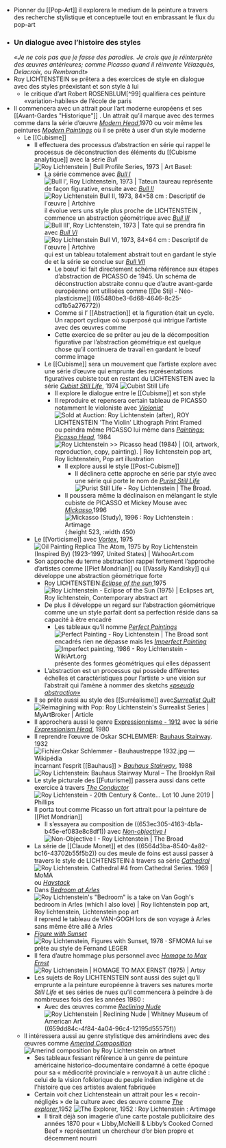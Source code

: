 - Pionner du [[Pop-Art]] il explorera le medium de la peinture a travers des recherche stylistique et conceptuelle tout en embrassant le flux du pop-art
- ### Un dialogue avec l’histoire des styles
  *«Je ne cois pas que je fasse des parodies. Je crois que je réinterprète des œuvres antérieures; comme Picasso quand il réinvente Vélazquès, Delacroix, ou Rembrandt»*
- Roy LICHTENSTEIN se prêtera a des exercices de style en dialogue avec des styles préexistant et son style à lui
	- le critique d’art Robert ROSENBLUM[^99] qualifiera ces peinture «variation-habiles» de l’école de paris
- Il commencera avec un attrait pour l’art moderne européens et ses [[Avant-Gardes "Historique"]] . Un attrait qu’il marque avec des termes comme dans la série d’œuvre [*Modern Head*](https://www.imageduplicator.com/main.php?decade=70&year=70&work_id=1201),1970 ou voir même les peintures [*Modern Paintings*](https://www.imageduplicator.com/main.php?decade=60&year=67&work_id=1548) où il se prête à user d’un style moderne
	- Le [[Cubisme]]
		- Il effectuera des processus d’abstraction en série qui rappel le processus de déconstruction des éléments du [[Cubisme analytique]] avec la série *Bull*![Roy Lichtenstein | Bull Profile Series, 1973 | Art Basel](https://encrypted-tbn0.gstatic.com/images?q=tbn:ANd9GcR-bvgBLXcwQ1rPRkLoMZ3k7p-1qcRhCE0fb_6-VjHy6w&s):
			- La série commence avec [*Bull I*](https://www.imageduplicator.com/main.php?decade=70&year=73&work_id=3616) ![Bull I', Roy Lichtenstein, 1973 | Tate](https://media.tate.org.uk/art/images/work/P/P11/P11482_10.jpg)un taureau représente de façon figurative, ensuite avec [*Bull II*](https://www.imageduplicator.com/main.php?decade=70&year=73&work_id=3617)![Roy Lichtenstein Bull II, 1973, 84×58 cm : Descriptif de l'œuvre | Artchive](https://arthive.net/res/media/img/oy800/work/ee5/424440@2x.jpg) il évolue vers uns style plus proche de LICHTENSTEIN , commence un abstraction géométrique avec [*Bull III*](https://www.imageduplicator.com/main.php?decade=70&year=73&work_id=3618)![Bull III', Roy Lichtenstein, 1973 | Tate](https://media.tate.org.uk/art/images/work/P/P11/P11484_10.jpg) qui se prendra fin avec [*Bull VI*](https://www.imageduplicator.com/main.php?decade=70&year=73&work_id=3621)![Roy Lichtenstein Bull VI, 1973, 84×64 cm : Descriptif de l'œuvre | Artchive](https://arthive.net/res/media/img/oy800/work/89d/424445@2x.jpg) qui est un tableau totalement abstrait tout en gardant le style de et la série se conclue sur [*Bull VII*](https://www.imageduplicator.com/main.php?decade=70&year=73&work_id=3622)
				- Le bœuf ici fait directement schéma référence aux étapes d’abstraction de PICASSO de 1945. Un schéma de déconstruction abstraite connu que d’autre avant-garde européenne ont utilisées comme [[De Stijl - Néo-plasticisme]] ((65480be3-6d68-4646-8c25-cd1b5a276772))
				- Comme si l’ [[Abstraction]] et la figuration était un cycle. Un rapport cyclique où superposé qui intrigue l’artiste avec des œuvres comme
				- Cette exercice de se prêter au jeu de la décomposition figurative par l’abstraction géométrique est quelque chose qu’il continuera de travail en gardant le bœuf comme image
			- Le [[Cubisme]] sera un mouvement que l’artiste explore avec une série d’œuvre qui emprunte des représentations figuratives cubiste tout en restant du LICHTENSTEIN avec la série [*Cubist Still Life*](https://www.imageduplicator.com/main.php?decade=70&year=74&work_id=600), 1974 ![Cubist Still Life](https://media.nga.gov/iiif/6283c853-4c9b-4ddd-906a-23ca117c35a3/full/!588,600/0/default.jpg)
				- Il explore le dialogue entre le [[Cubisme]] et son style
				- Il reproduire et repensera certain tableau de PICASSO notamment le violoniste avec [*Violonist*](https://www.imageduplicator.com/main.php?decade=70&year=75&work_id=648) ![Sold at Auction: Roy Lichtenstein (after), ROY LICHTENSTEIN 'The Violin'  Lithograph Print Framed](https://image.invaluable.com/housePhotos/Signari/03/670203/H21558-L206015575.jpg) ou peindra même PICASSO lui même dans [*Paintings: Picasso Head*](https://www.imageduplicator.com/main.php?decade=80&year=84&work_id=985), 1984 ![Roy Lichtenstein >> Picasso head (1984) | (Oil, artwork, reproduction,  copy, painting). | Roy lichtenstein pop art, Roy lichtenstein, Pop art  illustration](https://i.pinimg.com/736x/05/93/bb/0593bb0b49b2f1179353ca7443e8d81c.jpg)
					- Il explore aussi le style [[Post-Cubisme]]
						- Il déclinera cette approche en série par style avec une série qui porte le nom de [*Purist Still Life*](https://www.imageduplicator.com/main.php?decade=70&year=75&work_id=1299)![Purist Still Life - Roy Lichtenstein | The Broad](https://www.thebroad.org/sites/default/files/styles/webp_convert_only/public/art/lichtenstein-purist.jpg.webp?itok=2xHRP9Q7).
					- Il poussera même la déclinaison en mélangant le style cubiste de PICASSO et Mickey Mouse avec [*Mickasso*](https://www.imageduplicator.com/main.php?decade=90&year=96&work_id=43),1996 ![Mickasso (Study), 1996 : Roy Lichtenstein : Artimage](https://cdn.artimage.org.uk/production/4/1/4146-842.jpg){:height 523, :width 450}
		- Le [[Vorticisme]] avec [*Vortex*](https://www.imageduplicator.com/main.php?decade=70&year=75&work_id=647), 1975 ![Oil Painting Replica The Atom, 1975 by Roy Lichtenstein (Inspired By)  (1923-1997, United States) | WahooArt.com](https://wahooart.com/Art.nsf/O/6WHLQH/$File/Roy+Lichtenstein+-+The+Atom+(1975)+.JPG)
		- Son approche du terme abstraction rappel fortement l’approche d’artistes comme [[Piet Mondrian]]  ou [[Vassily Kandisky]] qui développe une abstraction géométrique forte
			- Roy LICHTENSTEIN:[*Eclipse of the sun*](https://www.imageduplicator.com/main.php?decade=70&year=75&work_id=623),1975 ![Roy Lichtenstein - Eclipse of the Sun (1975) | Eclipses art, Roy  lichtenstein, Contemporary abstract art](https://i.pinimg.com/originals/70/70/2b/70702bb5b590d9380d2656af44e46ca4.png)
			- De plus il développe un regard sur l’abstraction géométrique comme une un style parfait dont sa perfection réside dans sa capacité à être encadré
				- Les tableaux qu’il nomme [*Perfect Paintings*](https://www.imageduplicator.com/main.php?decade=80&year=85&work_id=978) ![Perfect Painting - Roy Lichtenstein | The Broad](https://www.thebroad.org/sites/default/files/styles/webp_convert_only/public/art/lichtenstein_perfect_ptg.jpg.webp?itok=gK7_2MIA) sont encadrés rien ne dépasse mais les [*Imperfect Painting*](https://www.imageduplicator.com/main.php?decade=80&year=86&work_id=970) ![Imperfect painting, 1986 - Roy Lichtenstein - WikiArt.org](https://uploads4.wikiart.org/images/roy-lichtenstein/imperfect-painting-1986(1).jpg) présente des formes géométriques qui elles dépassent
			- L’abstraction est un processus qui possède différentes échelles et caractéristiques pour l’artiste > une vision sur l’abstrait qui l’amène à nommer des sketchs [*«pseudo abstraction»*](https://www.imageduplicator.com/main.php?decade=90&year=94&work_id=4217)
		- Il se prête aussi au style des [[Surréalisme]] avec[*Surrealist Quilt*](https://www.imageduplicator.com/main.php?decade=70&year=78&work_id=1403) ![Reimagining with Pop: Roy Lichtenstein's Surrealist Series | MyArtBroker |  Article](https://cdn.sanity.io/images/dqllnil6/production/6a6bf8808a76923d4f6785117570fffc6f64a552-1200x673.jpg?w=1920&q=60&auto=format)
		- Il approchera aussi le genre [Expressionnisme - 1912](#__refheading___toc7325_275591901) avec la série [*Expressionism Head*](https://www.imageduplicator.com/main.php?decade=80&year=80&work_id=827), 1980
		- Il reprendre l’œuvre de Oskar SCHLEMMER: [Bauhaus Stairway](https://elephant.art/jacqueline-de-jong-how-oskar-schlemmers-bauhaus-stairway-elevated-her-art-24022022/). 1932 ![Fichier:Oskar Schlemmer - Bauhaustreppe 1932.jpg — Wikipédia](https://upload.wikimedia.org/wikipedia/commons/thumb/4/48/Oskar_Schlemmer_-_Bauhaustreppe_1932.jpg/640px-Oskar_Schlemmer_-_Bauhaustreppe_1932.jpg)  incarnant l’esprit [[Bauhaus]] >  [*Bauhaus Stairway*](https://www.imageduplicator.com/main.php?decade=80&year=88&work_id=1165), 1988 ![Roy Lichtenstein: Bauhaus Stairway Mural – The Brooklyn Rail](https://storage.googleapis.com/rail-legacy-media/production/content/article_image/image/38198/licht-1989-0013-swp.jpg)
		- Le style picturale des [[Futurisme]] passera aussi dans cette exercice à travers [*The Conductor*](https://www.imageduplicator.com/main.php?decade=70&year=75&work_id=650) ![Roy Lichtenstein - 20th Century & Conte... Lot 10 June 2019 | Phillips](https://assets.phillips.com/image/upload/t_Website_LotDetailMainImage/v1/auctions/UK010419/10_001.jpg)
		- Il porta tout comme Picasso un fort attrait pour la peinture de [[Piet Mondrian]]
			- Il s’essayera au composition de ((653ec305-4163-4b1a-b45e-ef083e8c8df1)) avec [*Non-objective I*](https://www.imageduplicator.com/main.php?decade=60&year=64&work_id=211) ![Non-Objective I - Roy Lichtenstein | The Broad](https://www.thebroad.org/sites/default/files/styles/webp_convert_only/public/art/lichtenstein_non_objective_i_0.jpg.webp?itok=EKbNRdnl)
		- La série de [[Claude Monet]] et des ((6564d3ba-8540-4a82-bc16-43702b55f5b2)) ou des meule de foins est aussi passer à travers le style de LICHTENSTEIN à travers sa série [*Cathedral*](https://www.imageduplicator.com/main.php?decade=60&year=69&work_id=3578) ![Roy Lichtenstein. Cathedral #4 from Cathedral Series. 1969 | MoMA](https://www.moma.org/media/W1siZiIsIjI3OTM1OSJdLFsicCIsImNvbnZlcnQiLCItcXVhbGl0eSA5MCAtcmVzaXplIDIwMDB4MjAwMFx1MDAzZSJdXQ.jpg?sha=05550c3ec3076c37) ou [*Haystack*](https://www.imageduplicator.com/main.php?decade=60&year=69&work_id=1512)
		- Dans [*Bedroom at Arles*](https://www.imageduplicator.com/main.php?decade=90&year=92&work_id=49) ![Roy Lichtenstein's "Bedroom" is a take on Van Gogh's bedroom in Arles  (which I also love) | Roy lichtenstein pop art, Roy lichtenstein,  Lichtenstein pop art](https://i.pinimg.com/736x/49/77/f8/4977f8e8d8be3507f23e3b6a8154bf3d.jpg) il reprend le tableau de VAN-GOGH lors de son voyage à Arles sans même être allé à Arles
		- [*Figure with Sunset*](https://www.imageduplicator.com/main.php?decade=70&year=78&work_id=747) ![Roy Lichtenstein, Figures with Sunset, 1978 · SFMOMA](https://sfmoma-media-dev.s3.us-west-1.amazonaws.com/www-media/2022/05/02110109/99.374_01_H02-Large-TIFF_4000-pixels-long-1.jpg) lui se prête au style de Fernand LEGER
		- Il fera d’autre hommage plus personnel avec [*Homage to Max Ernst*](https://www.imageduplicator.com/main.php?decade=70&year=75&work_id=3637) ![Roy Lichtenstein | HOMAGE TO MAX ERNST (1975) | Artsy](https://d7hftxdivxxvm.cloudfront.net/?height=800&quality=85&resize_to=fit&src=https%3A%2F%2Fd32dm0rphc51dk.cloudfront.net%2Fj8PcyBHPX4cJ5N7l4pvX3A%2Fnormalized.jpg&width=609)
		- Les sujets de Roy LICHTENSTEIN sont aussi des sujet qu’il emprunte a la peinture européenne à travers ses natures morte *Still Life* et ses séries de nues qu’il commencera à peindre à de nombreuses fois des les années 1980 :
			- Avec des œuvres comme [*Reclining Nude*](https://www.imageduplicator.com/main.php?decade=80&year=80&work_id=830) ![Roy Lichtenstein | Reclining Nude | Whitney Museum of American Art](https://whitneymedia.org/assets/artwork/4666/80_43_cropped.jpeg) ((659dd84c-4f84-4a04-96c4-12195d55575f))
	- Il intéressera aussi au genre stylistique des amérindiens avec des œuvres comme [*Amerind Composition*](https://www.imageduplicator.com/main.php?decade=70&year=79&work_id=771) ![Amerind composition by Roy Lichtenstein on artnet](https://www.artnet.com/WebServices/images/ll00037lldpVqFFgneECfDrCWvaHBOcP9G/roy-lichtenstein-amerind-composition.jpg)
		- Ses tableaux fessant référence à un genre de peinture américaine historico-documentaire condamné à cette époque pour sa « médiocrité provinciale » renvoyait à un autre cliché : celui de la vision folklorique du peuple indien indigène et de l’histoire que ces artistes avaient fabriquée
		- Certain voit chez Lichtensteain un attrait pour les « recoin-négligés » de la culture avec des œuvre comme [*The explorer*](https://www.artimage.org.uk/8553/roy-lichtenstein/the-explorer--1952),1952 ![The Explorer, 1952 : Roy Lichtenstein : Artimage](https://cdn.artimage.org.uk/production/8/5/8553-842.jpg)
			- Il tirait déjà son imagerie d’une carte postale publicitaire des années 1870 pour « Libby,McNeill & Libby’s Cooked Corned Beef » représentant un chercheur d’or bien propre et décemment nourri